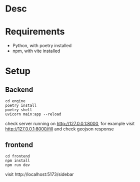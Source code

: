 # Desc

# Requirements

- Python, with poetry installed
- npm, with vite installed

# Setup

## Backend

```
cd engine
poetry install
poetry shell
uvicorn main:app --reload
```

check server running on http://127.0.0.1:8000, for example visit http://127.0.0.1:8000/fill and check geojson response

## frontend

```
cd frontend
npm install
npm run dev
```

visit http://localhost:5173/sidebar
